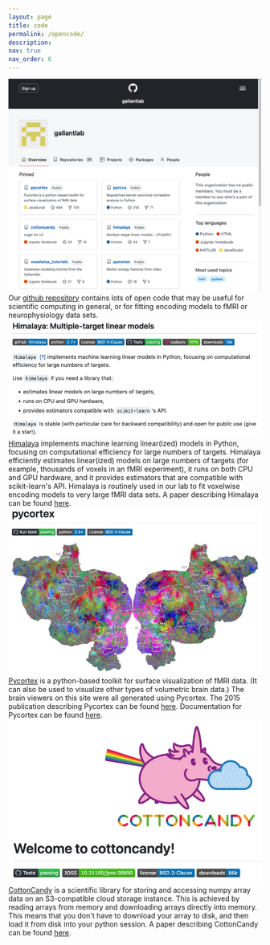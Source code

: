```yaml
---
layout: page
title: code
permalink: /opencode/
description: 
nav: true
nav_order: 6
---
```


<div class="code-entry">
  <div class="code-image">
    <img src="/assets/img/other/github.jpg" alt="github" class="img-fluid">
  </div>
  <div class="code-info">
    Our <a href="https://github.com/gallantlab">github repository</a> contains lots of open code that may be useful for scientific computing in general, or for fitting encoding models to fMRI or neurophysiology data sets.
  </div>
</div>

<div class="code-entry">
  <div class="code-image">
    <img src="/assets/img/other/himalaya.jpg" alt="himalaya" class="img-fluid">
  </div>
  <div class="code-info">
    <a href="https://github.com/gallantlab/himalaya">Himalaya</a> implements machine learning linear(ized) models in Python, focusing on computational efficiency for large numbers of targets. Himalaya efficiently estimates linear(ized) models on large numbers of targets (for example, thousands of voxels in an fMRI experiment), it runs on both CPU and GPU hardware, and it provides estimators that are compatible with scikit-learn's API. Himalaya is routinely used in our lab to fit voxelwise encoding models to very large fMRI data sets. A paper describing Himalaya can be found <a href="https://www.sciencedirect.com/science/article/pii/S1053811922008497">here</a>.
  </div>
</div>

<div class="code-entry">
  <div class="code-image">
    <img src="/assets/img/other/pycortex.jpg" alt="pycortex" class="img-fluid">
  </div>
  <div class="code-info">
    <a href="https://github.com/gallantlab/pycortex">Pycortex</a> is a python-based toolkit for surface visualization of fMRI data. (It can also be used to visualize other types of volumetric brain data.) The brain viewers on this site were all generated using Pycortex. The 2015 publication describing Pycortex can be found <a href="https://www.frontiersin.org/articles/10.3389/fninf.2015.00023/full">here</a>. Documentation for Pycortex can be found <a href="https://gallantlab.github.io/pycortex/">here</a>.
  </div>
</div>

<div class="code-entry">
  <div class="code-image">
    <img src="/assets/img/other/cottoncandy.jpg" alt="cottoncandy" class="img-fluid">
  </div>
  <div class="code-info">
    <a href="https://github.com/gallantlab/cottoncandy">CottonCandy</a> is a scientific library for storing and accessing numpy array data on an S3-compatible cloud storage instance. This is achieved by reading arrays from memory and downloading arrays directly into memory. This means that you don't have to download your array to disk, and then load it from disk into your python session. A paper describing CottonCandy can be found <a href="https://joss.theoj.org/papers/10.21105/joss.00890.pdf">here</a>.
  </div>
</div>
